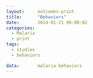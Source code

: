 ```yaml
---
layout:     outcomes-print
title:      "Behaviors"
date:       2014-01-21 00:00:02
categories: 
  - Malaria
  - print
tags:       
  - studies
  - behaviors

data:       malaria-behaviors
---
```

